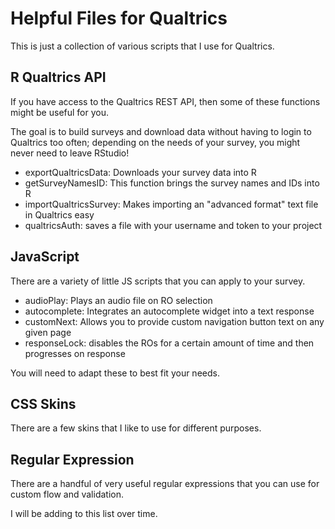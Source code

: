 # Helpful Files for Qualtrics

This is just a collection of various scripts that I use for Qualtrics.

## R Qualtrics API

If you have access to the Qualtrics REST API, then some of these functions might be useful for you.

The goal is to build surveys and download data without having to login to Qualtrics too often; depending on the needs of your survey, you might never need to leave RStudio!
  
  - exportQualtricsData: Downloads your survey data into R
  - getSurveyNamesID: This function brings the survey names and IDs into R
  - importQualtricsSurvey: Makes importing an "advanced format" text file in Qualtrics easy
  - qualtricsAuth: saves a file with your username and token to your project

## JavaScript

There are a variety of little JS scripts that you can apply to your survey.

  - audioPlay: Plays an audio file on RO selection
  - autocomplete: Integrates an autocomplete widget into a text response
  - customNext: Allows you to provide custom navigation button text on any given page
  - responseLock: disables the ROs for a certain amount of time and then progresses on response

You will need to adapt these to best fit your needs.

## CSS Skins

There are a few skins that I like to use for different purposes.

## Regular Expression

There are a handful of very useful regular expressions that you can use for custom flow and validation.

I will be adding to this list over time.